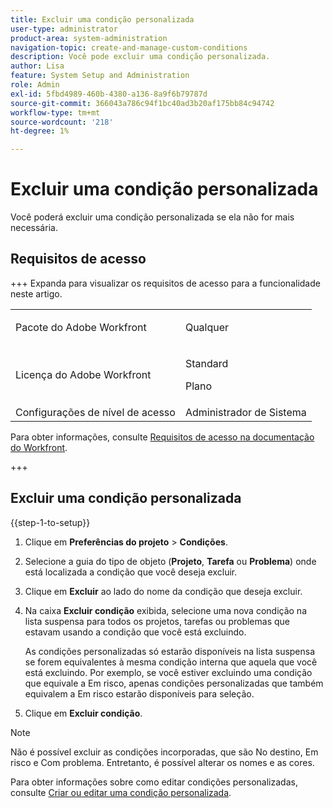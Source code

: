 ```yaml
---
title: Excluir uma condição personalizada
user-type: administrator
product-area: system-administration
navigation-topic: create-and-manage-custom-conditions
description: Você pode excluir uma condição personalizada.
author: Lisa
feature: System Setup and Administration
role: Admin
exl-id: 5fbd4989-460b-4380-a136-8a9f6b79787d
source-git-commit: 366043a786c94f1bc40ad3b20af175bb84c94742
workflow-type: tm+mt
source-wordcount: '218'
ht-degree: 1%

---
```


# Excluir uma condição personalizada

Você poderá excluir uma condição personalizada se ela não for mais necessária.

## Requisitos de acesso

+++ Expanda para visualizar os requisitos de acesso para a funcionalidade neste artigo.

<table style="table-layout:auto"> 
 <col> 
 <col> 
 <tbody> 
  <tr> 
   <td>Pacote do Adobe Workfront</td> 
   <td><p>Qualquer</p></td> 
  </tr> 
  <tr> 
   <td>Licença do Adobe Workfront</td> 
   <td><p>Standard</p>
       <p>Plano</p></td>
  </tr> 
  <tr> 
   <td>Configurações de nível de acesso</td> 
   <td>Administrador de Sistema</td> 
  </tr> 
 </tbody> 
</table>

Para obter informações, consulte [Requisitos de acesso na documentação do Workfront](/help/quicksilver/administration-and-setup/add-users/access-levels-and-object-permissions/access-level-requirements-in-documentation.md).

+++

## Excluir uma condição personalizada

{{step-1-to-setup}}

1. Clique em **Preferências do projeto** > **Condições**.

1. Selecione a guia do tipo de objeto (**Projeto**, **Tarefa** ou **Problema**) onde está localizada a condição que você deseja excluir.

1. Clique em **Excluir** ao lado do nome da condição que deseja excluir.
1. Na caixa **Excluir condição** exibida, selecione uma nova condição na lista suspensa para todos os projetos, tarefas ou problemas que estavam usando a condição que você está excluindo.

   As condições personalizadas só estarão disponíveis na lista suspensa se forem equivalentes à mesma condição interna que aquela que você está excluindo. Por exemplo, se você estiver excluindo uma condição que equivale a Em risco, apenas condições personalizadas que também equivalem a Em risco estarão disponíveis para seleção.

1. Clique em **Excluir condição**.

>[!NOTE]
>
>Não é possível excluir as condições incorporadas, que são No destino, Em risco e Com problema. Entretanto, é possível alterar os nomes e as cores.
>
>Para obter informações sobre como editar condições personalizadas, consulte [Criar ou editar uma condição personalizada](/help/quicksilver/administration-and-setup/customize-workfront/create-manage-custom-conditions/create-edit-custom-conditions.md).
